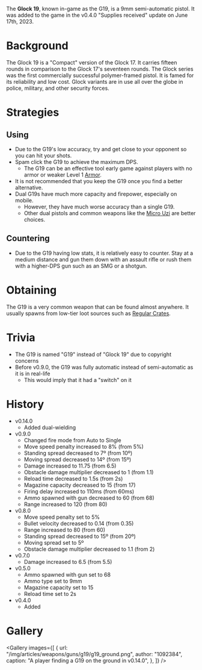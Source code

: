 The **Glock 19**, known in-game as the G19, is a 9mm semi-automatic pistol. It was added to the game in the v0.4.0 "Supplies received" update on June 17th, 2023.

# Background

The Glock 19 is a "Compact" version of the Glock 17. It carries fifteen rounds in comparison to the Glock 17's seventeen rounds. The Glock series was the first commercially successful polymer-framed pistol. It is famed for its reliability and low cost. Glock variants are in use all over the globe in police, military, and other security forces.

# Strategies

## Using

- Due to the G19's low accuracy, try and get close to your opponent so you can hit your shots.
- Spam click the G19 to achieve the maximum DPS.
  - The G19 can be an effective tool early game against players with no armor or weaker Level 1 [Armor](/equipment/armor).
- It is not recommended that you keep the G19 once you find a better alternative.
- Dual G19s have much more capacity and firepower, especially on mobile.
  - However, they have much worse accuracy than a single G19.
  - Other dual pistols and common weapons like the [Micro Uzi](/weapons/guns/micro_uzi) are better choices.

## Countering

- Due to the G19 having low stats, it is relatively easy to counter. Stay at a medium distance and gun them down with an assault rifle or rush them with a higher-DPS gun such as an SMG or a shotgun.

# Obtaining

The G19 is a very common weapon that can be found almost anywhere. It usually spawns from low-tier loot sources such as [Regular Crates](/obstacles/regular_crate).

<Obtaining item="g19" />

# Trivia

- The G19 is named "G19" instead of "Glock 19" due to copyright concerns
- Before v0.9.0, the G19 was fully automatic instead of semi-automatic as it is in real-life
  - This would imply that it had a "switch" on it

# History

- v0.14.0
  - Added dual-wielding
- v0.9.0
  - Changed fire mode from Auto to Single
  - Move speed penalty increased to 8% (from 5%)
  - Standing spread decreased to 7º (from 10º)
  - Moving spread decreased to 14º (from 15º)
  - Damage increased to 11.75 (from 6.5)
  - Obstacle damage multiplier decreased to 1 (from 1.1)
  - Reload time decreased to 1.5s (from 2s)
  - Magazine capacity decreased to 15 (from 17)
  - Firing delay increased to 110ms (from 60ms)
  - Ammo spawned with gun decreased to 60 (from 68)
  - Range increased to 120 (from 80)
- v0.8.0
  - Move speed penalty set to 5%
  - Bullet velocity decreased to 0.14 (from 0.35)
  - Range increased to 80 (from 60)
  - Standing spread decreased to 15º (from 20º)
  - Moving spread set to 5º
  - Obstacle damage multiplier decreased to 1.1 (from 2)
- v0.7.0
  - Damage increased to 6.5 (from 5.5)
- v0.5.0
  - Ammo spawned with gun set to 68
  - Ammo type set to 9mm
  - Magazine capacity set to 15
  - Reload time set to 2s
- v0.4.0
  - Added

# Gallery

<Gallery
  images={[
    {
      url: "/img/articles/weapons/guns/g19/g19_ground.png",
      author: "1092384",
      caption: "A player finding a G19 on the ground in v0.14.0",
    },
  ]}
/>
